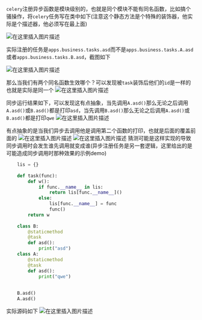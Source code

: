 `celery`注册异步函数是模块级别的，也就是同个模块不能有同名函数，比如搞个骚操作，将`celery`任务写在类中如下(注意这个静态方法是个特殊的装饰器，他实际是个描述器，他必须写在最上面)
	
![在这里插入图片描述](https://i-blog.csdnimg.cn/blog_migrate/a9dbfb78e0c1877f73d01d945ce29433.png)

实际注册的任务是`apps.business.tasks.asd`而不是`apps.business.tasks.A.asd`或者`apps.business.tasks.B.asd`，截图如下
	
![在这里插入图片描述](https://i-blog.csdnimg.cn/blog_migrate/9d2c3dcceeeaea0aff998359408e5eaa.png)

	
那么当我们有两个同名函数生效哪个？可以发现被`task`装饰后他们的`id`是一样的也就是实际是同一个
![在这里插入图片描述](https://i-blog.csdnimg.cn/blog_migrate/17e43f209033c4bb9445fb7ad347a6ce.png)

	
同步运行结果如下，可以发现这有点抽象，当先调用`A.asd()`那么无论之后调用`A.asd()`或`B.asd()`都是打印`asd`，当先调用`B.asd()`那么无论之后调用`A.asd()`或`B.asd()`都是打印`qwe`
![在这里插入图片描述](https://i-blog.csdnimg.cn/blog_migrate/4b55ac80fee1b6604d7d360a1974b9aa.png)

有点抽象的是当我们异步去调用他是调用第二个函数的打印，也就是后面的覆盖前面的
![在这里插入图片描述](https://i-blog.csdnimg.cn/blog_migrate/703f6131a59abe08200f37579a64bafa.png)
![在这里插入图片描述](https://i-blog.csdnimg.cn/blog_migrate/ad40607f2f07b0233a13b1e7d3af900d.png)
猜测可能是这样实现的导致同步调用时会发生谁先调用就变成谁(异步注册任务是另一套逻辑，这里给出的是可能造成同步调用时那种效果的示例demo)
```python
	lis = {}
	
	def task(func):
	    def w():
	        if func.__name__ in lis:
	            return lis[func.__name__]()
	        else:
	            lis[func.__name__] = func
	            func()
	    return w
	
	class B:
	    @staticmethod
	    @task
	    def asd():
	        print("asd")
	class A:
	    @staticmethod
	    @task
	    def asd():
	        print("qwe")
	
	
	B.asd()
	A.asd()
```

实际源码如下
![在这里插入图片描述](https://i-blog.csdnimg.cn/blog_migrate/55d0fb78c110476aa326acb73bfe3368.png)
